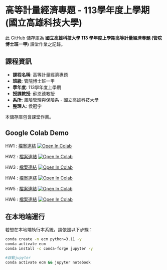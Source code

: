# 高等計量經濟專題 - 113學年度上學期 (國立高雄科技大學)



此 GitHub 儲存庫為 **國立高雄科技大學 113 學年度上學期高等計量經濟專題 (管院博士班一甲)** 課堂作業之記錄。

## 課程資訊
- **課程名稱**: 高等計量經濟專題
- **班級**: 管院博士班一甲
- **學年度**: 113學年度上學期
- **授課教授**: 蘇恩德教授
- **系所**: 風險管理與保險系 - 國立高雄科技大學
- **整理人**: 侯冠宇

本儲存庫包含課堂作業。




## Google Colab Demo

HW1 : 
[檔案連結](https://github.com/guanyuhoujeff/113_NKUST_Advanced_Econometrics/tree/main/homework1) [![Open In Colab](https://colab.research.google.com/assets/colab-badge.svg)](https://colab.research.google.com/github/guanyuhoujeff/113_NKUST_Advanced_Econometrics/blob/main/homework1/HW1.ipynb)

HW2 : 
[檔案連結](https://github.com/guanyuhoujeff/113_NKUST_Advanced_Econometrics/tree/main/homework2) [![Open In Colab](https://colab.research.google.com/assets/colab-badge.svg)](https://colab.research.google.com/github/guanyuhoujeff/113_NKUST_Advanced_Econometrics/blob/main/homework2/HW2.ipynb)

HW3 : 
[檔案連結](https://github.com/guanyuhoujeff/113_NKUST_Advanced_Econometrics/tree/main/homework3) [![Open In Colab](https://colab.research.google.com/assets/colab-badge.svg)](https://colab.research.google.com/github/guanyuhoujeff/113_NKUST_Advanced_Econometrics/blob/main/homework3/HW3.ipynb)

HW4 : 
[檔案連結](https://github.com/guanyuhoujeff/113_NKUST_Advanced_Econometrics/tree/main/homework4) [![Open In Colab](https://colab.research.google.com/assets/colab-badge.svg)](https://colab.research.google.com/github/guanyuhoujeff/113_NKUST_Advanced_Econometrics/blob/main/homework4/HW4.ipynb)

HW5 : 
[檔案連結](https://github.com/guanyuhoujeff/113_NKUST_Advanced_Econometrics/tree/main/homework5) [![Open In Colab](https://colab.research.google.com/assets/colab-badge.svg)](https://colab.research.google.com/github/guanyuhoujeff/113_NKUST_Advanced_Econometrics/blob/main/homework5/HW5.ipynb)


HW6 : 
[檔案連結](https://github.com/guanyuhoujeff/113_NKUST_Advanced_Econometrics/tree/main/homework6) [![Open In Colab](https://colab.research.google.com/assets/colab-badge.svg)](https://colab.research.google.com/github/guanyuhoujeff/113_NKUST_Advanced_Econometrics/blob/main/homework6/HW6.ipynb)


## 在本地端運行

若想在本地端執行本系統，請依照以下步驟：

```bash
conda create -n ecm python=3.11 -y
conda activate ecm
conda install -c conda-forge jupyter -y

#啟動jupyter
conda activate ecm && jupyter notebook
```